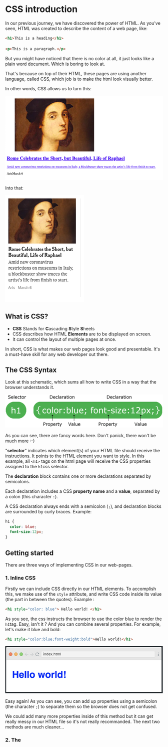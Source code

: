 # CSS introduction

In our previous journey, we have discovered the power of HTML. As you've seen, HTML was created to describe the content of a web page, like:

```html
<h1>This is a heading</h1>

<p>This is a paragraph.</p>
```

But you might have noticed that there is no color at all, it just looks like a plain word document. Which is boring to look at.

That's because on top of their HTML, these pages are using another language, called CSS, which job is to make the html look visually better.

In other words, CSS allows us to turn this:

![](resources/images/without-css.png)

Into that:

![](resources/images/with-css.png)

## What is CSS?

- **CSS** Stands for **C**ascading **S**tyle **S**heets
- CSS describes how HTML **Elements** are to be displayed on screen.
- It can control the layout of multiple pages at once.

In short, CSS is what makes our web pages look good and presentable.
It's a must-have skill for any web developer out there.

## The CSS Syntax

Look at this schematic, which sums all how to write CSS in a way that the browser understands it.

![](resources/images/selector.gif)

As you can see, there are fancy words here. Don't panick, there won't be much more :-)

"**selector**" indicates which element(s) of your HTML file should receive the instructions. It points to the HTML element you want to style. In this example, all `<h1>` tags on the html page will receive the CSS properties assigned to the `h1`css selector. 

The **declaration** block contains one or more declarations separated by semicolons.

Each declaration includes a CSS **property name** and a **value**, separated by a colon (this character `:`).

A CSS declaration always ends with a semicolon (`;`), and declaration blocks are surrounded by curly braces. Example:

```css
h1 {
  color: blue;
  font-size:12px;
}
```

## Getting started

There are three  ways of implementing CSS in our web-pages.

### 1. Inline CSS

Firstly we can include CSS directly in our HTML elements.
To accomplish this, we make use of the `style` attribute, and write CSS code inside its value (the part in between the quotes). Example :

```html
<h1 style="color: blue"> Hello world! </h1>
```

As you see, the css instructs the browser to use the color blue to render the `h1`tag. Easy, isn't it ? And you can combine several properties. For example, let's make it blue and bold:

```html
<h1 style="color:blue;font-weight:bold">Hello world!</h1>
```

![](resources/images/output-inline-style.png)

Easy again! As you can see, you can add up properties using a semicolon (the character `;`) to separate them so the browser does not get confused.

We could add many more properties inside of this method but  it can get really messy in our HTML file so it's not really recommanded. The next two methods are much cleaner...

### 2. The <style> block

Another way to include CSS is by using the `<style>` tag inside of our `head` section of our HTML page.

```html
<head>
    <meta charset="UTF-8">
    <meta name="viewport" content="width=device-width, initial-scale=1.0">
    <meta http-equiv="X-UA-Compatible" content="ie=edge">
    <title>CSS is awesome! - BeCode</title>

    <style>
        h1{
            color:blue;
        }
    </style>
</head>
```

We just found a solution to not mix our HTML with our CSS, but our styling is still inside of our HTML file.   
Maybe, there is a better way to include our CSS..? Well, yes there is!

### 3. External CSS

Like the name gives it away, we will have some **external** CSS file(s), which we will import inside the `<head>` of our HTML page.

```html
    <head>
        <meta charset="UTF-8">
        <meta name="viewport" content="width=device-width, initial-scale=1.0">
        <meta http-equiv="X-UA-Compatible" content="ie=edge">
        <title>The best way! - BeCode</title>

        <link rel="stylesheet" type="text/css" href="resources/css/style.css">
    </head>
```

As you can see, we use a `<link>` tag this time to make a connection with our CSS file.
This link tag will need a few attributes to work, the `rel=" stylesheet"` specifies the relationship between the HTML and CSS file, the browser knows now that we are trying to link a Stylesheet (CSS file).
The `type=" text/CSS"` will tell the browser what kind of resource we are linking. It's not an obligation to use this, but we recommend using it to avoid any problems in the future.
Last but not least, the `href="resources/css/style.css"` is our path that the link will use to find the document.   

Having an external CSS file is the most recommended way to do, because it "separates concerns" : the HTML file is for content, the CSS file is for decoration !

#### Here is an example of our folder structure:

![](resources/images/linking02.png)

Inside of our CSS file we have written the following:

```css
    h1{
        color:blue;
    }
```

This will give the same output as our result in example 1, the benefit of this is that our CSS is seperated from out HTML **and** we can import this CSS file in multiple pages at once!

## Working with colours

Colours are a big part of how things look. And we, humans, love colour ! 

There are many millions of colours available in Nature.... Which was quite a challenge to transfer in the digital world of computers.  First, there were only a few colours available, using predefined colour names (like "red", "blue", "beige", "chocolate")... 

### Named colours

A set of standard color names have been defined, letting you use these keywords instead of numeric representations of colors if you choose to do so and there's a keyword representing the exact color you want to use. Color keywords include the standard primary and secondary colors (such as `red`, `blue`, or `orange`), shades of gray (from `black` to `white`, including colors like `darkgray` and `lightgrey`), and a variety of other blended colors including `lightseagreen`, `cornflowerblue`, and `rebeccapurple`.

It's nice to know they exist, but you will feel fastly limited by having only 140 colours.. So let's rather move on to the next way to express colour values...

### The RGB system

Quickly computers became more powerful and able to manipulate millions of different colors, using a mix of the fundamental 3 colours of the screen: Red, Green and Blue, which is known as the "RGB system". 

```css
p{
color: rgb(255, 0, 0);
}
```

This says "I want the maximum of Red (maximum is 255), no green (0), and no blue (0)... Leading to a full bright red color.

This is exactly the same as 

```css
p{
color: red;
}
```

So if, for example, you really want that specific shade of blue that describes the Scottish sky in Spring, then you need to find its correct translation in the RGB system.

```css
p{
color: rgb(0, 182, 255);
}
```

### Transparency !

You can also use a fourth value, to set the "alpha", which means "transparency" (or "opacity" if you prefer). Its value goes from 0 (totally transparent, the tag would be invisible) to 1 (fully opaque). 
Instead of `RGB` we use `RGBA` to add the transparent layer to our colour. 

So let's say you want an orange square with 60% transparency, you would do this:

```css
div {
  width: 100px;
  height: 100px;
  background-color: rgba(255, 221, 0,0.6);
}
```

### The Hexadecimal system

For your information, there is yet another way to express the colour values, using the Hexadecimal system. In that system, `red` for example is expressed as `#FF0000`  , `black`is `#000000`and white : `#FFFFFF`.

Hexadecimal system functions from values going from 0 to 9 and continues to A up to F for a total of 16 values. By using 6 Hexadecimal values, you are able to express 256 millions of colours.

The first 2 digits describe the value of Red, the next 2 the values of Green, and the last two the values of Blue.

Just know that it exists and that you will be able to use it if you want. We will not really dig into that in this training.

## Playing with borders

By default, without styling, each tag is rendered as a rectangle which background and borders are **transparent**. It does not have to stay that way!

Here is a visual representation of that rectangle, called the "box model".

![](resources/images/css-block.png)

This image represents how you can play with `border`, `margin`, `padding` to style any HTML tag!

Okay to explain this a little deeper, let's get our hands dirty!

**Create an HTML file and copy these lines in our body:**

```html
<div class="box1">
  <div class="box2">
  </div>
</div>
<div class="box3">
</div>
```

**Next create an CSS file and copy the following lines inside of this:**

```css
.box1{
  width:200px;
  height:200px;
  border-top:1px solid red;
  border-right: 1px solid black;
  border-bottom: 2px dotted green;
  border-left: 2px dashed green;
  padding:100px;
  padding-right:50px;
  background-color: yellow;

  /*--We will cover this later--*/
 display:inline-block;
 /*----------------------------*/
}

.box2{
  width:200px;
  height:200px;
  background-color:red;
  /*--We will cover this later--*/
  display:inline-block;
  /*----------------------------*/

}

.box3{
  width:100px;
  height:100px;
  background-color:green;
  margin-left:200px;
  /*--We will cover this later--*/
  display:inline-block;
  /*----------------------------*/
}
```

That sure won't look *exactly* pretty, but that's not the concern yet.

As you can see, you can specify each border of the rectangle using 3 parameters: the **thickness** of the line (here, in pixels), the line **type** (`solid`,  `dashed`, `dotted`), and its **colour**.

Now while you are at it, try to figure out the difference between `padding` and `margin`.
Play with it's values, we will discuss this in group later on.

### Borders can be used to turn rectangles into a square!

As you learn CSS, you will see that CSS is full of hacks and tricks. One really useful one is that you can turn an image like this:

![Chief Hopper](./resources/images/chiefhopper.jpg) 

  into that:

  ![Chief Hopper, rounded!](./resources/images/chiefhopper-rounded.jpg)

  Here is the one property that makes it possible:

```css
    border-radius:50%;
```

You'll get a chance to experiment with it in the exercises....

## Comments in CSS

Comments are used to explain the code, and may help when you edit the source code at a later date.  Comments are **ignored by browsers**.

A CSS comment starts with `/*` and ends with `*/`:

```css
/* This is a single-line comment */
p {
  color: red;
}
```

You can add comments wherever you want in the code:

```css
p {
  color: red;  /* Set text color to red */
}
```

Comments can also span multiple lines:

```css
/* This is
a multi-line
comment */

p {
 color: red;
}
```

## Congratulations!

You just discovered the magic of CSS. Now let's put our knowledge to the test by doing a few exercises!
